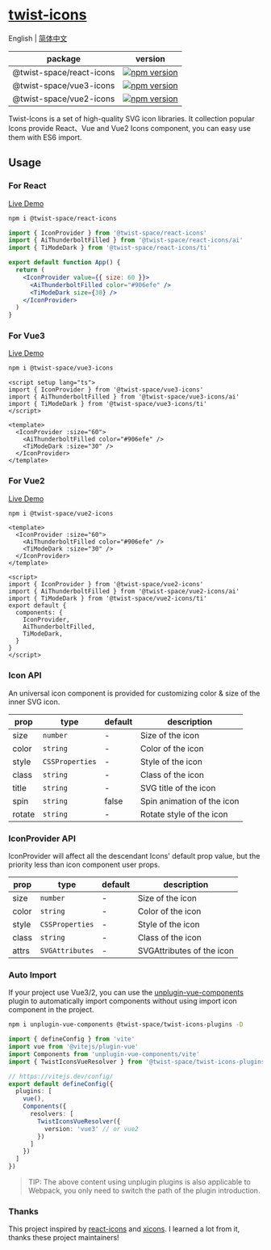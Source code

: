 # [twist-icons](twist-icons-docs.vercel.app/)

English | [简体中文](README.zh.md)

| package                 | version |
| ------------------------| --------|
| @twist-space/react-icons| [![npm version](https://img.shields.io/npm/v/@twist-space/react-icons.svg)](https://www.npmjs.com/package/@twist-space/react-icons) |
| @twist-space/vue3-icons | [![npm version](https://img.shields.io/npm/v/@twist-space/vue3-icons.svg)](https://www.npmjs.com/package/@twist-space/vue3-icons)|
| @twist-space/vue2-icons | [![npm version](https://img.shields.io/npm/v/@twist-space/vue2-icons.svg)](https://www.npmjs.com/package/@twist-space/vue2-icons)|

Twist-Icons is a set of high-quality SVG icon libraries. It collection popular Icons provide React、Vue and Vue2 Icons component, you can easy use them with ES6 import.

## Usage

### For React
[Live Demo](https://stackblitz.com/edit/vitejs-vite-ewd62r?file=src%2FApp.tsx)

```bash
npm i @twist-space/react-icons
```


```jsx
import { IconProvider } from '@twist-space/react-icons'
import { AiThunderboltFilled } from '@twist-space/react-icons/ai'
import { TiModeDark } from '@twist-space/react-icons/ti'

export default function App() {
  return (
    <IconProvider value={{ size: 60 }}>
      <AiThunderboltFilled color="#906efe" />
      <TiModeDark size={30} />
    </IconProvider>
  )
}
```

### For Vue3
[Live Demo](https://stackblitz.com/edit/vitejs-vite-zdrkec?file=src%2FApp.vue)

```bash
npm i @twist-space/vue3-icons
```


```vue
<script setup lang="ts">
import { IconProvider } from '@twist-space/vue3-icons'
import { AiThunderboltFilled } from '@twist-space/vue3-icons/ai'
import { TiModeDark } from '@twist-space/vue3-icons/ti'
</script>

<template>
  <IconProvider :size="60">
    <AiThunderboltFilled color="#906efe" />
    <TiModeDark :size="30" />
  </IconProvider>
</template>
```

### For Vue2
[Live Demo](https://stackblitz.com/edit/vite-vue2-wjkj4-rkkun1?file=src%2FApp.vue)

```bash
npm i @twist-space/vue2-icons
```

```vue
<template>
  <IconProvider :size="60">
    <AiThunderboltFilled color="#906efe" />
    <TiModeDark :size="30" />
  </IconProvider>
</template>

<script>
import { IconProvider } from '@twist-space/vue2-icons'
import { AiThunderboltFilled } from '@twist-space/vue2-icons/ai'
import { TiModeDark } from '@twist-space/vue2-icons/ti'
export default {
  components: {
    IconProvider,
    AiThunderboltFilled,
    TiModeDark,
  }
}
</script>
```

### Icon API

An universal icon component is provided for customizing color & size of the inner SVG icon.

| prop  | type               | default | description            |
| ----- | ------------------ | ------- | ---------------------- |
| size  | `number`           | -       | Size of the icon       |
| color | `string`           | -       | Color of the icon      |
| style | `CSSProperties`    | -       | Style of the icon      |
| class | `string`           | -       | Class of the icon      |
| title | `string`           | -       | SVG title of the icon  |
| spin  | `string`           | false   | Spin animation of the icon |
| rotate| `string`           | -       | Rotate style of the icon |

### IconProvider API

IconProvider will affect all the descendant Icons' default prop value, but the priority less than icon component user props.

| prop  | type               | default | description            |
| ----- | ------------------ | ------- | ---------------------- |
| size  | `number`           | -       | Size of the icon       |
| color | `string`           | -       | Color of the icon      |
| style | `CSSProperties`    | -       | Style of the icon      |
| class | `string`           | -       | Class of the icon      |
| attrs | `SVGAttributes`    | -       | SVGAttributes of the icon |

### Auto Import
If your project use Vue3/2, you can use the [unplugin-vue-components](https://github.com/unplugin/unplugin-vue-components) plugin to automatically import components without using import icon component in the project.

```bash
npm i unplugin-vue-components @twist-space/twist-icons-plugins -D
```

```typescript
import { defineConfig } from 'vite'
import vue from '@vitejs/plugin-vue'
import Components from 'unplugin-vue-components/vite'
import { TwistIconsVueResolver } from '@twist-space/twist-icons-plugins'

// https://vitejs.dev/config/
export default defineConfig({
  plugins: [
    vue(),
    Components({
      resolvers: [
        TwistIconsVueResolver({
          version: 'vue3' // or vue2
        })
      ]
    })
  ]
})
```

> TIP: The above content using unplugin plugins is also applicable to Webpack, you only need to switch the path of the plugin introduction.

### Thanks

This project inspired by [react-icons](https://github.com/react-icons/react-icons) and [xicons](https://github.com/07akioni/xicons). I learned a lot from it, thanks these project maintainers!